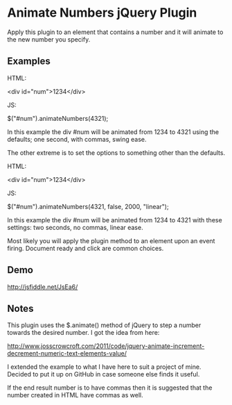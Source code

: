 Animate Numbers jQuery Plugin
===============

Apply this plugin to an element that contains a number and it will animate to the new number you specify.

Examples
---------------

HTML:

&lt;div id="num"&gt;1234&lt;/div&gt;

JS:

$("#num").animateNumbers(4321);

In this example the div #num will be animated from 1234 to 4321 using the defaults; one second, with commas, swing ease.

The other extreme is to set the options to something other than the defaults.

HTML:

&lt;div id="num"&gt;1234&lt;/div&gt;

JS:

$("#num").animateNumbers(4321, false, 2000, "linear");

In this example the div #num will be animated from 1234 to 4321 with these settings: two seconds, no commas, linear ease.

Most likely you will apply the plugin method to an element upon an event firing. Document ready and click are common choices.

Demo
---------------

http://jsfiddle.net/JsEa6/

Notes
---------------

This plugin uses the $.animate() method of jQuery to step a number towards the desired number. I got the idea from here:

http://www.josscrowcroft.com/2011/code/jquery-animate-increment-decrement-numeric-text-elements-value/

I extended the example to what I have here to suit a project of mine. Decided to put it up on GitHub in case someone else finds it useful.

If the end result number is to have commas then it is suggested that the number created in HTML have commas as well.
